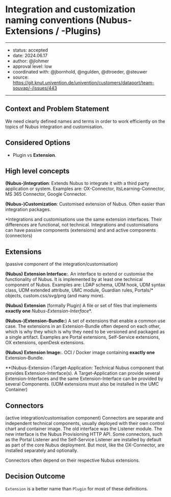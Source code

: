 # Integration and customization naming conventions (Nubus-Extensions / -Plugins)

---

- status: accepted
- date: 2024.06.17
- author: @jlohmer
- approval level: low
- coordinated with: @jbornhold, @ngulden, @dtroeder, @steuwer
- source: https://git.knut.univention.de/univention/customers/dataport/team-souvap/-/issues/443

---

## Context and Problem Statement

We need clearly defined names and terms
in order to work efficiently on the topics of Nubus integration and customisation.

## Considered Options

- Plugin vs **Extension**.

## High level concepts

**(Nubus-)Integration**:
Extends Nubus to integrate it with a third party application or system.
Examples are: OX-Connector, ItsLearning-Connector, MS 365 Connector, Google Connector.

**(Nubus-)Customization**:
Customised extension of Nubus.
Often easier than integration packages.

*Integrations and customisations use the same extension interfaces.
Their differences are functional, not technical.
Integrations and customisations can have passive components (extensions) and
and active components (connectors)

## Extensions

(passive component of the integration/customisation)

**(Nubus) Extension Interface:**.
An interface to extend or customise the functionality of Nubus.
It is implemented by at least one technical component of Nubus.
Examples are: LDAP schema, UDM hook, UDM syntax class, UDM extended attribute,
UMC module, Guardian rules, Portals/* objects, custom.css/svg/png (and many more).

**(Nubus) Extension** (formally Plugin)
A file or set of files that implements **exactly one** *Nubus-Extension-Interface**.

**(Nubus-)Extension-Bundle:**)
A set of extensions that enable a common use case.
The extensions in an Extension-Bundle often depend on each other, which is why they
which is why they need to be versioned and packaged as a single artifact.
Examples are Portal extensions, Self-Service extensions,
OX extensions, openDesk extensions.

**(Nubus) Extension Image:**.
OCI / Docker image containing **exactly one** Extension-Bundle.

**(Nubus-Extension-)Target-Application:
Technical Nubus component that provides Extension-Interface(s).
A Target-Application can provide several Extension-Interfaces
and the same Extension-Interface can be provided by several Components.
(UDM extensions must also be installed in the UMC Container)

## Connectors

(active integration/customisation component)
Connectors are separate and independent technical components,
usually deployed with their own control chart and container image.
The old interface was the Listener module.
The new interface is the Nubus Provisioning HTTP API.
Some connectors, such as the Portal Listener and the Self-Service Listener
are installed by default as part of the core Nubus deployment.
But most, like the OX-Connector, are installed separately and optionally.

Connectors often depend on their respective Nubus extensions.

## Decision Outcome

`Extension` is a better name than `Plugin` for most of these definitions.
